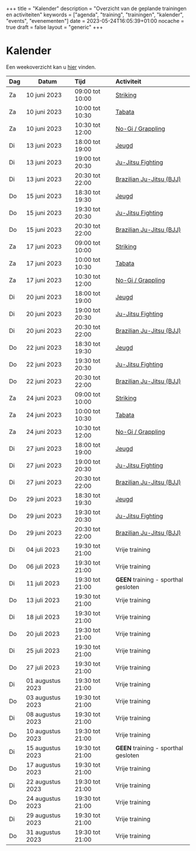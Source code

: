 +++
title = "Kalender"
description = "Overzicht van de geplande trainingen en activiteiten"
keywords = ["agenda", "training", "trainingen", "kalender", "events", "evenementen"]
date = 2023-05-24T16:05:39+01:00
nocache = true
draft = false
layout = "generic"
+++

# Kalender

Een weekoverzicht kan u [hier](/trainingen) vinden.

| Dag | Datum            | Tijd            | Activiteit                            |
|-----|------------------|:----------------|:--------------------------------------|
| Za  | 10 juni 2023     | 09:00 tot 10:00 | [Striking](/striking)                 |
| Za  | 10 juni 2023     | 10:00 tot 10:30 | [Tabata](/tabata)                     |
| Za  | 10 juni 2023     | 10:30 tot 12:00 | [No-Gi / Grappling](/grappling)       |
| Di  | 13 juni 2023     | 18:00 tot 19:00 | [Jeugd](/jeugd)                       |
| Di  | 13 juni 2023     | 19:00 tot 20:30 | [Ju-Jitsu Fighting](/fighting)        |
| Di  | 13 juni 2023     | 20:30 tot 22:00 | [Brazilian Ju-Jitsu (BJJ)](/bjj)      |
| Do  | 15 juni 2023     | 18:30 tot 19:30 | [Jeugd](/jeugd)                       |
| Do  | 15 juni 2023     | 19:30 tot 20:30 | [Ju-Jitsu Fighting](/fighting)        |
| Do  | 15 juni 2023     | 20:30 tot 22:00 | [Brazilian Ju-Jitsu (BJJ)](/bjj)      |
| Za  | 17 juni 2023     | 09:00 tot 10:00 | [Striking](/striking)                 |
| Za  | 17 juni 2023     | 10:00 tot 10:30 | [Tabata](/tabata)                     |
| Za  | 17 juni 2023     | 10:30 tot 12:00 | [No-Gi / Grappling](/grappling)       |
| Di  | 20 juni 2023     | 18:00 tot 19:00 | [Jeugd](/jeugd)                       |
| Di  | 20 juni 2023     | 19:00 tot 20:30 | [Ju-Jitsu Fighting](/fighting)        |
| Di  | 20 juni 2023     | 20:30 tot 22:00 | [Brazilian Ju-Jitsu (BJJ)](/bjj)      |
| Do  | 22 juni 2023     | 18:30 tot 19:30 | [Jeugd](/jeugd)                       |
| Do  | 22 juni 2023     | 19:30 tot 20:30 | [Ju-Jitsu Fighting](/fighting)        |
| Do  | 22 juni 2023     | 20:30 tot 22:00 | [Brazilian Ju-Jitsu (BJJ)](/bjj)      |
| Za  | 24 juni 2023     | 09:00 tot 10:00 | [Striking](/striking)                 |
| Za  | 24 juni 2023     | 10:00 tot 10:30 | [Tabata](/tabata)                     |
| Za  | 24 juni 2023     | 10:30 tot 12:00 | [No-Gi / Grappling](/grappling)       |
| Di  | 27 juni 2023     | 18:00 tot 19:00 | [Jeugd](/jeugd)                       |
| Di  | 27 juni 2023     | 19:00 tot 20:30 | [Ju-Jitsu Fighting](/fighting)        |
| Di  | 27 juni 2023     | 20:30 tot 22:00 | [Brazilian Ju-Jitsu (BJJ)](/bjj)      |
| Do  | 29 juni 2023     | 18:30 tot 19:30 | [Jeugd](/jeugd)                       |
| Do  | 29 juni 2023     | 19:30 tot 20:30 | [Ju-Jitsu Fighting](/fighting)        |
| Do  | 29 juni 2023     | 20:30 tot 22:00 | [Brazilian Ju-Jitsu (BJJ)](/bjj)      |
| Di  | 04 juli 2023     | 19:30 tot 21:00 | Vrije training                        |
| Do  | 06 juli 2023     | 19:30 tot 21:00 | Vrije training                        |
| Di  | 11 juli 2023     | 19:30 tot 21:00 | **GEEN** training - sporthal gesloten |
| Do  | 13 juli 2023     | 19:30 tot 21:00 | Vrije training                        |
| Di  | 18 juli 2023     | 19:30 tot 21:00 | Vrije training                        |
| Do  | 20 juli 2023     | 19:30 tot 21:00 | Vrije training                        |
| Di  | 25 juli 2023     | 19:30 tot 21:00 | Vrije training                        |
| Do  | 27 juli 2023     | 19:30 tot 21:00 | Vrije training                        |
| Di  | 01 augustus 2023 | 19:30 tot 21:00 | Vrije training                        |
| Do  | 03 augustus 2023 | 19:30 tot 21:00 | Vrije training                        |
| Di  | 08 augustus 2023 | 19:30 tot 21:00 | Vrije training                        |
| Do  | 10 augustus 2023 | 19:30 tot 21:00 | Vrije training                        |
| Di  | 15 augustus 2023 | 19:30 tot 21:00 | **GEEN** training - sporthal gesloten |
| Do  | 17 augustus 2023 | 19:30 tot 21:00 | Vrije training                        |
| Di  | 22 augustus 2023 | 19:30 tot 21:00 | Vrije training                        |
| Do  | 24 augustus 2023 | 19:30 tot 21:00 | Vrije training                        |
| Di  | 29 augustus 2023 | 19:30 tot 21:00 | Vrije training                        |
| Do  | 31 augustus 2023 | 19:30 tot 21:00 | Vrije training                        |